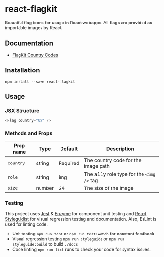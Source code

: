 # react-flagkit

Beautiful flag icons for usage in React webapps. All flags are provided as importable images by React.

## Documentation

* [FlagKit Country Codes][1]

## Installation

```shell
npm install --save react-flagkit
```

## Usage

### JSX Structure

```js
<Flag country="US" />
```

### Methods and Props

Prop name | Type | Default | Description
--- | --- | --- | ---
`country` | string | Required | The country code for the image path
`role` | string | img | The a11y role type for the `<img />` tag
`size` | number | 24 | The size of the image

### Testing

This project uses [Jest][2] & [Enzyme][3] for component unit testing and [React Styleguidist][4] for visual regression testing and documentation. Also, EsLint is used for linting code.

* Unit testing `npm run test` or `npm run test:watch` for constant feedback
* Visual regression testing `npm run styleguide` or `npm run styleguide:build` to build `./docs`
* Code linting `npm run lint` runs to check your code for syntax issues.

[1]: https://github.com/madebybowtie/FlagKit/blob/master/Assets/Flags.md
[2]: https://facebook.github.io/jest/
[3]: http://airbnb.io/enzyme/
[4]: https://react-styleguidist.js.org/
